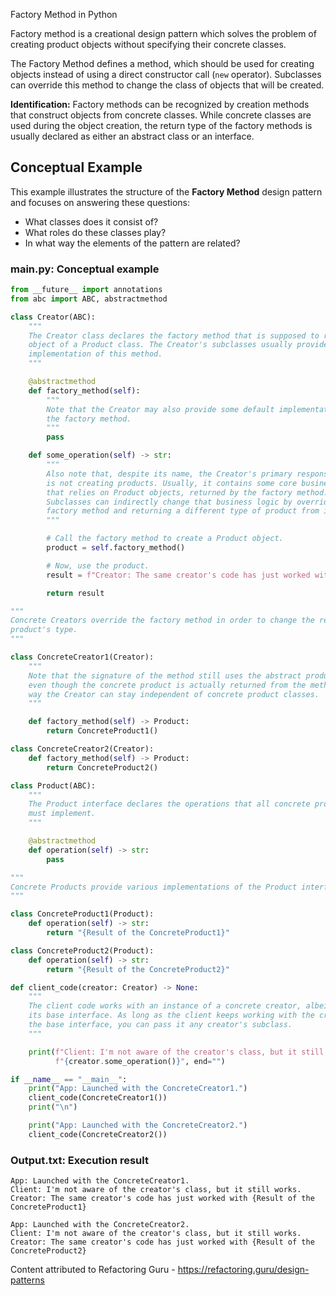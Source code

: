 Factory Method in Python

Factory method is a creational design pattern which solves the problem of creating product objects without specifying their concrete classes.

The Factory Method defines a method, which should be used for creating objects instead of using a direct constructor call (`new` operator). Subclasses can override this method to change the class of objects that will be created.

**Identification:** Factory methods can be recognized by creation methods that construct objects from concrete classes. While concrete classes are used during the object creation, the return type of the factory methods is usually declared as either an abstract class or an interface.

## Conceptual Example

This example illustrates the structure of the **Factory Method** design pattern and focuses on answering these questions:

- What classes does it consist of?
- What roles do these classes play?
- In what way the elements of the pattern are related?

### main.py: Conceptual example

```python
from __future__ import annotations
from abc import ABC, abstractmethod

class Creator(ABC):
    """
    The Creator class declares the factory method that is supposed to return an
    object of a Product class. The Creator's subclasses usually provide the
    implementation of this method.
    """

    @abstractmethod
    def factory_method(self):
        """
        Note that the Creator may also provide some default implementation of
        the factory method.
        """
        pass

    def some_operation(self) -> str:
        """
        Also note that, despite its name, the Creator's primary responsibility
        is not creating products. Usually, it contains some core business logic
        that relies on Product objects, returned by the factory method.
        Subclasses can indirectly change that business logic by overriding the
        factory method and returning a different type of product from it.
        """

        # Call the factory method to create a Product object.
        product = self.factory_method()

        # Now, use the product.
        result = f"Creator: The same creator's code has just worked with {product.operation()}"

        return result

"""
Concrete Creators override the factory method in order to change the resulting
product's type.
"""

class ConcreteCreator1(Creator):
    """
    Note that the signature of the method still uses the abstract product type,
    even though the concrete product is actually returned from the method. This
    way the Creator can stay independent of concrete product classes.
    """

    def factory_method(self) -> Product:
        return ConcreteProduct1()

class ConcreteCreator2(Creator):
    def factory_method(self) -> Product:
        return ConcreteProduct2()

class Product(ABC):
    """
    The Product interface declares the operations that all concrete products
    must implement.
    """

    @abstractmethod
    def operation(self) -> str:
        pass

"""
Concrete Products provide various implementations of the Product interface.
"""

class ConcreteProduct1(Product):
    def operation(self) -> str:
        return "{Result of the ConcreteProduct1}"

class ConcreteProduct2(Product):
    def operation(self) -> str:
        return "{Result of the ConcreteProduct2}"

def client_code(creator: Creator) -> None:
    """
    The client code works with an instance of a concrete creator, albeit through
    its base interface. As long as the client keeps working with the creator via
    the base interface, you can pass it any creator's subclass.
    """

    print(f"Client: I'm not aware of the creator's class, but it still works.\n"
          f"{creator.some_operation()}", end="")

if __name__ == "__main__":
    print("App: Launched with the ConcreteCreator1.")
    client_code(ConcreteCreator1())
    print("\n")

    print("App: Launched with the ConcreteCreator2.")
    client_code(ConcreteCreator2())
```

### Output.txt: Execution result

```
App: Launched with the ConcreteCreator1.
Client: I'm not aware of the creator's class, but it still works.
Creator: The same creator's code has just worked with {Result of the ConcreteProduct1}

App: Launched with the ConcreteCreator2.
Client: I'm not aware of the creator's class, but it still works.
Creator: The same creator's code has just worked with {Result of the ConcreteProduct2}
```
Content attributed to Refactoring Guru - https://refactoring.guru/design-patterns
